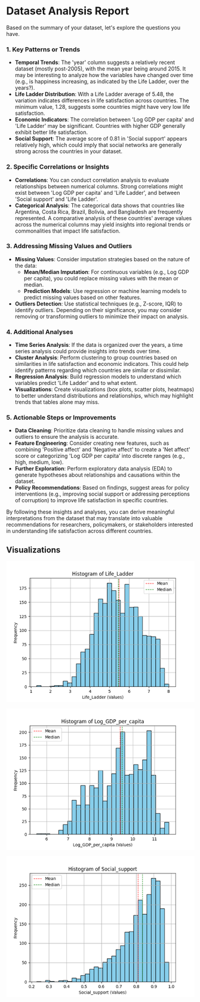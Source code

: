 # Dataset Analysis Report

Based on the summary of your dataset, let's explore the questions you have.

### 1. Key Patterns or Trends
- **Temporal Trends**: The 'year' column suggests a relatively recent dataset (mostly post-2005), with the mean year being around 2015. It may be interesting to analyze how the variables have changed over time (e.g., is happiness increasing, as indicated by the Life Ladder, over the years?).
- **Life Ladder Distribution**: With a Life Ladder average of 5.48, the variation indicates differences in life satisfaction across countries. The minimum value, 1.28, suggests some countries might have very low life satisfaction.
- **Economic Indicators**: The correlation between 'Log GDP per capita' and 'Life Ladder' may be significant. Countries with higher GDP generally exhibit better life satisfaction.
- **Social Support**: The average score of 0.81 in 'Social support' appears relatively high, which could imply that social networks are generally strong across the countries in your dataset.

### 2. Specific Correlations or Insights
- **Correlations**: You can conduct correlation analysis to evaluate relationships between numerical columns. Strong correlations might exist between 'Log GDP per capita' and 'Life Ladder', and between 'Social support' and 'Life Ladder'.
- **Categorical Analysis**: The categorical data shows that countries like Argentina, Costa Rica, Brazil, Bolivia, and Bangladesh are frequently represented. A comparative analysis of these countries' average values across the numerical columns may yield insights into regional trends or commonalities that impact life satisfaction.

### 3. Addressing Missing Values and Outliers
- **Missing Values**: Consider imputation strategies based on the nature of the data:
  - **Mean/Median Imputation**: For continuous variables (e.g., Log GDP per capita), you could replace missing values with the mean or median.
  - **Prediction Models**: Use regression or machine learning models to predict missing values based on other features.
- **Outliers Detection**: Use statistical techniques (e.g., Z-score, IQR) to identify outliers. Depending on their significance, you may consider removing or transforming outliers to minimize their impact on analysis.

### 4. Additional Analyses
- **Time Series Analysis**: If the data is organized over the years, a time series analysis could provide insights into trends over time.
- **Cluster Analysis**: Perform clustering to group countries based on similarities in life satisfaction and economic indicators. This could help identify patterns regarding which countries are similar or dissimilar.
- **Regression Analysis**: Build regression models to understand which variables predict 'Life Ladder' and to what extent.
- **Visualizations**: Create visualizations (box plots, scatter plots, heatmaps) to better understand distributions and relationships, which may highlight trends that tables alone may miss.

### 5. Actionable Steps or Improvements
- **Data Cleaning**: Prioritize data cleaning to handle missing values and outliers to ensure the analysis is accurate.
- **Feature Engineering**: Consider creating new features, such as combining 'Positive affect' and 'Negative affect' to create a 'Net affect' score or categorizing 'Log GDP per capita' into discrete ranges (e.g., high, medium, low).
- **Further Exploration**: Perform exploratory data analysis (EDA) to generate hypotheses about relationships and causations within the dataset.
- **Policy Recommendations**: Based on findings, suggest areas for policy interventions (e.g., improving social support or addressing perceptions of corruption) to improve life satisfaction in specific countries.

By following these insights and analyses, you can derive meaningful interpretations from the dataset that may translate into valuable recommendations for researchers, policymakers, or stakeholders interested in understanding life satisfaction across different countries.

## Visualizations
![Life_Ladder_histogram.png](Life_Ladder_histogram.png)

![Log_GDP_per_capita_histogram.png](Log_GDP_per_capita_histogram.png)

![Social_support_histogram.png](Social_support_histogram.png)

